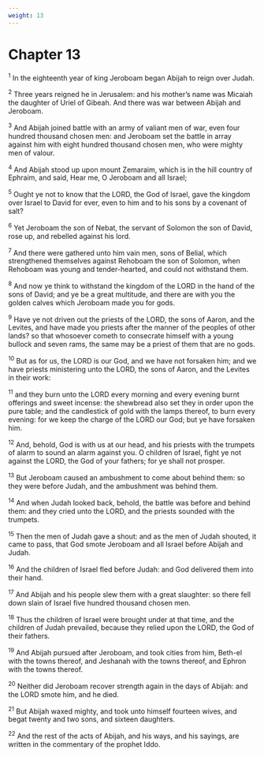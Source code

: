 ```yaml
---
weight: 13
---
```


# Chapter 13

<sup>1</sup> In the eighteenth year of king Jeroboam began Abijah to reign over Judah. 

<sup>2</sup> Three years reigned he in Jerusalem: and his mother’s name was Micaiah the daughter of Uriel of Gibeah. And there was war between Abijah and Jeroboam. 

<sup>3</sup> And Abijah joined battle with an army of valiant men of war, even four hundred thousand chosen men: and Jeroboam set the battle in array against him with eight hundred thousand chosen men, who were mighty men of valour. 

<sup>4</sup> And Abijah stood up upon mount Zemaraim, which is in the hill country of Ephraim, and said, Hear me, O Jeroboam and all Israel; 

<sup>5</sup> Ought ye not to know that the LORD, the God of Israel, gave the kingdom over Israel to David for ever, even to him and to his sons by a covenant of salt? 

<sup>6</sup> Yet Jeroboam the son of Nebat, the servant of Solomon the son of David, rose up, and rebelled against his lord. 

<sup>7</sup> And there were gathered unto him vain men, sons of Belial, which strengthened themselves against Rehoboam the son of Solomon, when Rehoboam was young and tender-hearted, and could not withstand them. 

<sup>8</sup> And now ye think to withstand the kingdom of the LORD in the hand of the sons of David; and ye be a great multitude, and there are with you the golden calves which Jeroboam made you for gods. 

<sup>9</sup> Have ye not driven out the priests of the LORD, the sons of Aaron, and the Levites, and have made you priests after the manner of the peoples of other lands? so that whosoever cometh to consecrate himself with a young bullock and seven rams, the same may be a priest of them that are no gods. 

<sup>10</sup> But as for us, the LORD is our God, and we have not forsaken him; and we have priests ministering unto the LORD, the sons of Aaron, and the Levites in their work: 

<sup>11</sup> and they burn unto the LORD every morning and every evening burnt offerings and sweet incense: the shewbread also set they in order upon the pure table; and the candlestick of gold with the lamps thereof, to burn every evening: for we keep the charge of the LORD our God; but ye have forsaken him. 

<sup>12</sup> And, behold, God is with us at our head, and his priests with the trumpets of alarm to sound an alarm against you. O children of Israel, fight ye not against the LORD, the God of your fathers; for ye shall not prosper. 

<sup>13</sup> But Jeroboam caused an ambushment to come about behind them: so they were before Judah, and the ambushment was behind them. 

<sup>14</sup> And when Judah looked back, behold, the battle was before and behind them: and they cried unto the LORD, and the priests sounded with the trumpets. 

<sup>15</sup> Then the men of Judah gave a shout: and as the men of Judah shouted, it came to pass, that God smote Jeroboam and all Israel before Abijah and Judah. 

<sup>16</sup> And the children of Israel fled before Judah: and God delivered them into their hand. 

<sup>17</sup> And Abijah and his people slew them with a great slaughter: so there fell down slain of Israel five hundred thousand chosen men. 

<sup>18</sup> Thus the children of Israel were brought under at that time, and the children of Judah prevailed, because they relied upon the LORD, the God of their fathers. 

<sup>19</sup> And Abijah pursued after Jeroboam, and took cities from him, Beth-el with the towns thereof, and Jeshanah with the towns thereof, and Ephron with the towns thereof. 

<sup>20</sup> Neither did Jeroboam recover strength again in the days of Abijah: and the LORD smote him, and he died. 

<sup>21</sup> But Abijah waxed mighty, and took unto himself fourteen wives, and begat twenty and two sons, and sixteen daughters. 

<sup>22</sup> And the rest of the acts of Abijah, and his ways, and his sayings, are written in the commentary of the prophet Iddo. 


